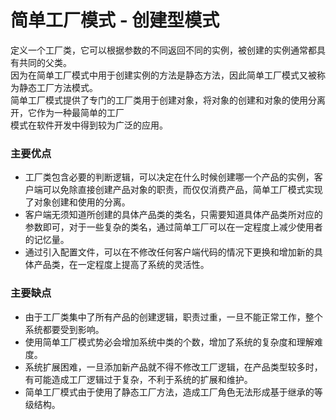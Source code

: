 # 简单工厂模式	-	创建型模式
定义一个工厂类，它可以根据参数的不同返回不同的实例，被创建的实例通常都具有共同的父类。<br>
因为在简单工厂模式中用于创建实例的方法是静态方法，因此简单工厂模式又被称为静态工厂方法模式。<br>
简单工厂模式提供了专门的工厂类用于创建对象，将对象的创建和对象的使用分离开，它作为一种最简单的工厂<br>
模式在软件开发中得到较为广泛的应用。<br>

### 主要优点
* 工厂类包含必要的判断逻辑，可以决定在什么时候创建哪一个产品的实例，客户端可以免除直接创建产品对象的职责，而仅仅消费产品，简单工厂模式实现了对象创建和使用的分离。
* 客户端无须知道所创建的具体产品类的类名，只需要知道具体产品类所对应的参数即可，对于一些复杂的类名，通过简单工厂可以在一定程度上减少使用者的记忆量。
* 通过引入配置文件，可以在不修改任何客户端代码的情况下更换和增加新的具体产品类，在一定程度上提高了系统的灵活性。

### 主要缺点
* 由于工厂类集中了所有产品的创建逻辑，职责过重，一旦不能正常工作，整个系统都要受到影响。
* 使用简单工厂模式势必会增加系统中类的个数，增加了系统的复杂度和理解难度。
* 系统扩展困难，一旦添加新产品就不得不修改工厂逻辑，在产品类型较多时，有可能造成工厂逻辑过于复杂，不利于系统的扩展和维护。
* 简单工厂模式由于使用了静态工厂方法，造成工厂角色无法形成基于继承的等级结构。